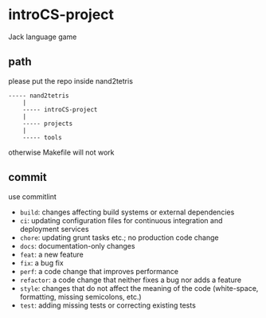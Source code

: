 # introCS-project
Jack language game

## path
please put the repo inside nand2tetris
```
----- nand2tetris
    |
    ----- introCS-project
    |
    ----- projects
    |
    ----- tools
```
otherwise Makefile will not work

## commit
use commitlint
- `build`: changes affecting build systems or external dependencies
- `ci`: updating configuration files for continuous integration and deployment services
- `chore`: updating grunt tasks etc.; no production code change
- `docs`: documentation-only changes
- `feat`: a new feature
- `fix`: a bug fix
- `perf`: a code change that improves performance
- `refactor`: a code change that neither fixes a bug nor adds a feature
- `style`: changes that do not affect the meaning of the code (white-space, formatting, missing semicolons, etc.)
- `test`: adding missing tests or correcting existing tests
